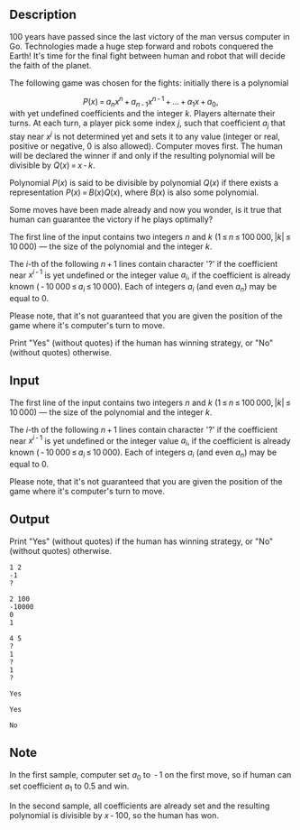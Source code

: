 ## Description

<div><p>100 years have passed since the last victory of the man versus computer in Go. Technologies made a huge step forward and robots conquered the Earth! It's time for the final fight between human and robot that will decide the faith of the planet.</p><p>The following game was chosen for the fights: initially there is a polynomial </p><center class="tex-equation"><span class="tex-span"><i>P</i>(<i>x</i>) = <i>a</i><sub class="lower-index"><i>n</i></sub><i>x</i><sup class="upper-index"><i>n</i></sup> + <i>a</i><sub class="lower-index"><i>n</i> - 1</sub><i>x</i><sup class="upper-index"><i>n</i> - 1</sup> + ... + <i>a</i><sub class="lower-index">1</sub><i>x</i> + <i>a</i><sub class="lower-index">0</sub>, </span></center> with yet undefined coefficients and the integer <span class="tex-span"><i>k</i></span>. Players alternate their turns. At each turn, a player pick some index <span class="tex-span"><i>j</i></span>, such that coefficient <span class="tex-span"><i>a</i><sub class="lower-index"><i>j</i></sub></span> that stay near <span class="tex-span"><i>x</i><sup class="upper-index"><i>j</i></sup></span> is not determined yet and sets it to <span class="tex-font-style-bf">any</span> value (integer or real, positive or negative, <span class="tex-span">0</span> is also allowed). Computer moves first. The human will be declared the winner if and only if the resulting polynomial will be divisible by <span class="tex-span"><i>Q</i>(<i>x</i>) = <i>x</i> - <i>k</i></span>.<p>Polynomial <span class="tex-span"><i>P</i>(<i>x</i>)</span> is said to be divisible by polynomial <span class="tex-span"><i>Q</i>(<i>x</i>)</span> if there exists a representation <span class="tex-span"><i>P</i>(<i>x</i>) = <i>B</i>(<i>x</i>)<i>Q</i>(<i>x</i>)</span>, where <span class="tex-span"><i>B</i>(<i>x</i>)</span> is also some polynomial.</p><p>Some moves have been made already and now you wonder, is it true that human can guarantee the victory if he plays optimally?</p></div><div class="input-specification"><p>The first line of the input contains two integers <span class="tex-span"><i>n</i></span> and <span class="tex-span"><i>k</i></span> (<span class="tex-span">1 ≤ <i>n</i> ≤ 100 000, |<i>k</i>| ≤ 10 000</span>)&nbsp;— the size of the polynomial and the integer <span class="tex-span"><i>k</i></span>.</p><p>The <span class="tex-span"><i>i</i></span>-th of the following <span class="tex-span"><i>n</i> + 1</span> lines contain character '<span class="tex-font-style-tt">?</span>' if the coefficient near <span class="tex-span"><i>x</i><sup class="upper-index"><i>i</i> - 1</sup></span> is yet undefined or the integer value <span class="tex-span"><i>a</i><sub class="lower-index"><i>i</i></sub></span>, if the coefficient is already known (<span class="tex-span"> - 10 000 ≤ <i>a</i><sub class="lower-index"><i>i</i></sub> ≤ 10 000</span>). Each of integers <span class="tex-span"><i>a</i><sub class="lower-index"><i>i</i></sub></span> (and even <span class="tex-span"><i>a</i><sub class="lower-index"><i>n</i></sub></span>) may be equal to <span class="tex-span">0</span>.</p><p>Please note, that it's not guaranteed that you are given the position of the game where it's computer's turn to move.</p></div><div class="output-specification"><p>Print "<span class="tex-font-style-tt">Yes</span>" (without quotes) if the human has winning strategy, or "<span class="tex-font-style-tt">No</span>" (without quotes) otherwise.</p></div>

## Input

<p>The first line of the input contains two integers <span class="tex-span"><i>n</i></span> and <span class="tex-span"><i>k</i></span> (<span class="tex-span">1 ≤ <i>n</i> ≤ 100 000, |<i>k</i>| ≤ 10 000</span>)&nbsp;— the size of the polynomial and the integer <span class="tex-span"><i>k</i></span>.</p><p>The <span class="tex-span"><i>i</i></span>-th of the following <span class="tex-span"><i>n</i> + 1</span> lines contain character '<span class="tex-font-style-tt">?</span>' if the coefficient near <span class="tex-span"><i>x</i><sup class="upper-index"><i>i</i> - 1</sup></span> is yet undefined or the integer value <span class="tex-span"><i>a</i><sub class="lower-index"><i>i</i></sub></span>, if the coefficient is already known (<span class="tex-span"> - 10 000 ≤ <i>a</i><sub class="lower-index"><i>i</i></sub> ≤ 10 000</span>). Each of integers <span class="tex-span"><i>a</i><sub class="lower-index"><i>i</i></sub></span> (and even <span class="tex-span"><i>a</i><sub class="lower-index"><i>n</i></sub></span>) may be equal to <span class="tex-span">0</span>.</p><p>Please note, that it's not guaranteed that you are given the position of the game where it's computer's turn to move.</p>

## Output

<p>Print "<span class="tex-font-style-tt">Yes</span>" (without quotes) if the human has winning strategy, or "<span class="tex-font-style-tt">No</span>" (without quotes) otherwise.</p>





```input1
1 2
-1
?

```




```input2
2 100
-10000
0
1

```




```input3
4 5
?
1
?
1
?

```




```output1
Yes

```




```output2
Yes
```




```output3
No
```



## Note

<p>In the first sample, computer set <span class="tex-span"><i>a</i><sub class="lower-index">0</sub></span> to <span class="tex-span"> - 1</span> on the first move, so if human can set coefficient <span class="tex-span"><i>a</i><sub class="lower-index">1</sub></span> to <span class="tex-span">0.5</span> and win.</p><p>In the second sample, all coefficients are already set and the resulting polynomial is divisible by <span class="tex-span"><i>x</i> - 100</span>, so the human has won.</p>
